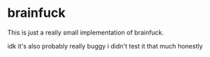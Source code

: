 # brainfuck 

This is just a really small implementation of brainfuck.

idk it's also probably really buggy i didn't test it that much honestly
